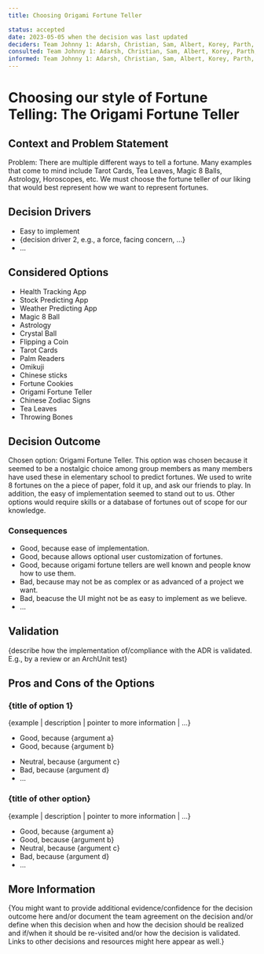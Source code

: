 ```yaml
---
title: Choosing Origami Fortune Teller

status: accepted
date: 2023-05-05 when the decision was last updated
deciders: Team Johnny 1: Adarsh, Christian, Sam, Albert, Korey, Parth, Salam, Zed, Larry
consulted: Team Johnny 1: Adarsh, Christian, Sam, Albert, Korey, Parth, Salam, Zed, Larry
informed: Team Johnny 1: Adarsh, Christian, Sam, Albert, Korey, Parth, Salam, Zed, Larry
---
```

# Choosing our style of Fortune Telling: The Origami Fortune Teller

## Context and Problem Statement
Problem: There are multiple different ways to tell a fortune. Many examples that come to mind include Tarot Cards, Tea Leaves, Magic 8 Balls, Astrology, Horoscopes, etc. We must choose the fortune teller of our liking that would best represent how we want to represent fortunes.

## Decision Drivers

* Easy to implement
* {decision driver 2, e.g., a force, facing concern, …}
* … <!-- numbers of drivers can vary -->

## Considered Options

* Health Tracking App
* Stock Predicting App
* Weather Predicting App
* Magic 8 Ball
* Astrology
* Crystal Ball
* Flipping a Coin
* Tarot Cards
* Palm Readers
* Omikuji
* Chinese sticks
* Fortune Cookies
* Origami Fortune Teller
* Chinese Zodiac Signs
* Tea Leaves
* Throwing Bones

## Decision Outcome

Chosen option: Origami Fortune Teller.
This option was chosen because it seemed to be a nostalgic choice among group members as many members have used these in elementary school to predict fortunes. We used to write 8 fortunes on the a piece of paper, fold it up, and ask our friends to play. In addition, the easy of implementation seemed to stand out to us. Other options would require skills or a database of fortunes out of scope for our knowledge.
<!-- Add more here to why>
<!-- This is an optional element. Feel free to remove. -->
### Consequences

* Good, because ease of implementation.
* Good, because allows optional user customization of fortunes.
* Good, because origami fortune tellers are well known and people know how to use them.
* Bad, because may not be as complex or as advanced of a project we want.
* Bad, beacuse the UI might not be as easy to implement as we believe.
* … <!-- numbers of consequences can vary -->

<!-- This is an optional element. Feel free to remove. -->
## Validation

{describe how the implementation of/compliance with the ADR is validated. E.g., by a review or an ArchUnit test}

<!-- This is an optional element. Feel free to remove. -->
## Pros and Cons of the Options

### {title of option 1}

<!-- This is an optional element. Feel free to remove. -->
{example | description | pointer to more information | …}

* Good, because {argument a}
* Good, because {argument b}
<!-- use "neutral" if the given argument weights neither for good nor bad -->
* Neutral, because {argument c}
* Bad, because {argument d}
* … <!-- numbers of pros and cons can vary -->

### {title of other option}

{example | description | pointer to more information | …}

* Good, because {argument a}
* Good, because {argument b}
* Neutral, because {argument c}
* Bad, because {argument d}
* …

<!-- This is an optional element. Feel free to remove. -->
## More Information

{You might want to provide additional evidence/confidence for the decision outcome here and/or
 document the team agreement on the decision and/or
 define when this decision when and how the decision should be realized and if/when it should be re-visited and/or
 how the decision is validated.
 Links to other decisions and resources might here appear as well.}